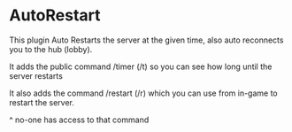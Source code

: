# AutoRestart

This plugin Auto Restarts the server at the given time, also auto reconnects you to the hub (lobby).

It adds the public command /timer (/t) so you can see how long until the server restarts

It also adds the command /restart (/r) which you can use from in-game to restart the server.

^ no-one has access to that command